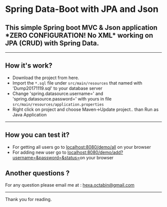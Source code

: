 # Spring Data-Boot with JPA and Json
<h2>This simple Spring boot MVC & Json application <b>*ZERO CONFIGURATION! No XML*</b> working on JPA (CRUD) with Spring Data.</h2>
<hr>
<h2>How it's work?</h2>
<ul>
<li>Download the project from here.</li>
<li>Import the <code>*.sql</code> file under <code>src/main/resources</code> that named with 'Dump20171119.sql' to your database server</li>
<li>Change 'spring.datasource.username=' and 'spring.datasource.password=' with yours in file <code>src/main/resources/application.properties</code></li>
<li>Right click on project and choose Maven->Update project.. than Run as Java Application</li>
</ul>
<hr>
<h2>How you can test it?</h2>
<ul>
<li>For getting all users go to <a href="localhost:8080/demo/all">localhost:8080/demo/all</a> on your browser</li>
<li>For adding new user go to <a href="localhost:8080/demo/add">localhost:8080/demo/add?username=<your name>&password=<your password>&status=<true or false></a>on your browser</li>
</ul>
<h2>Another questions ?</h2> 
For any question please email me at : <a href="mailto:hexa.octabin@gmail.com">hexa.octabin@gmail.com</a>
<hr>
Thank you for reading.
